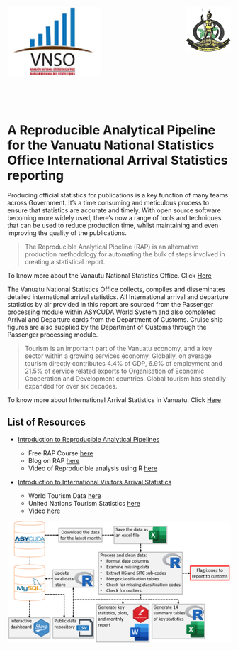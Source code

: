 <img align="left" src="images/vnso_logo.png" width=42%> <img align="right" src="images/vangov_logo.png">

<br><br><br><br><br><br><br><br><br><br><br><br><br>

# A Reproducible Analytical Pipeline for the Vanuatu National Statistics Office International Arrival Statistics reporting&nbsp;

Producing official statistics for publications is a key function of many teams across Government. It’s a time consuming and meticulous process to ensure that statistics are accurate and timely. With open source software becoming more widely used, there’s now a range of tools and techniques that can be used to reduce production time, whilst maintaining and even improving the quality of the publications.  

> The Reproducible Analytical Pipeline (RAP) is an alternative production methodology for automating the bulk of steps involved in creating a statistical report. 

To know more about the Vanautu National Statistics Office. Click [Here](https://vnso.gov.vu)

The Vanuatu National Statistics Office collects, compiles and disseminates detailed international arrival statistics. 
All International arrival and departure statistics by air provided in this report are sourced from the Passenger processing module within ASYCUDA World System and also completed Arrival and Departure cards from the Department of Customs. Cruise ship figures are also supplied by the Department of Customs through the Passenger processing module.

> Tourism is an important part of the Vanuatu economy, and a key sector within a growing services economy. Globally, on average tourism directly contributes 4.4% of GDP, 6.9% of employment and 21.5% of service related exports to Organisation of Economic Cooperation and Development countries. Global tourism has steadily expanded for over six decades.

To know more about International Arrival Statistics in Vanuatu. Click [Here](https://vnso.gov.vu/index.php/en/statistics-by-topic/tourism)

## List of Resources
- [Introduction to Reproducible Analytical Pipelines](https://ukgovdatascience.github.io/rap_companion/)
    * Free RAP Course [here](https://www.udemy.com/course/reproducible-analytical-pipelines/) 
    * Blog on RAP [here](https://dataingovernment.blog.gov.uk/2017/03/27/reproducible-analytical-pipeline/)
    * Video of Reproducible analysis using R [here](https://www.youtube.com/watch?v=qvPDE4ppAns) 

- [Introduction to International Visitors Arrival Statistics](https://www.spc.int)
    * World Tourism Data [here](https://data.worldbank.org/indicator/ST.INT.ARVL?locations=VU)
    * United Nations Tourism Statistics [here](https://www.unwto.org/unwto-tourism-dashboard)
    * Video [here](https://www.youtube.com/watch?v=BZO9ieVZAoY)

![The new Reproducible Analytical Pipeline](images/NewPipeline.png)

